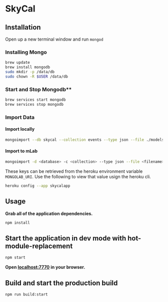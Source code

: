 # SkyCal

## Installation

Open up a new terminal window and run `mongod`

### Installing Mongo

```bash
brew update
brew install mongodb
sudo mkdir -p /data/db
sudo chown -R $USER /data/db
```

### Start and Stop Mongodb**

```bash
brew services start mongodb
brew services stop mongodb
```

### Import Data

#### Import locally

```bash
mongoimport --db skycal --collection events --type json --file ./models/seed/01-12-2017.json
```

#### Import to mLab

```bash
mongoimport -d <database> -c <collection> --type json --file <filename> --host <hostname> --port <port> -u <username> -p <password>
```

These keys can be retrieved from the heroku environment variable `MONGOLAB_URI`.
Use the following to view that value usign the heroku cli.

```bash
heroku config --app skycalapp
```

## Usage

**Grab all of the application dependencies.**

```bash
npm install
```

## Start the application in dev mode with hot-module-replacement

```bash
npm start
```

**Open <localhost:7770> in your browser.**

## Build and start the production build

```bash
npm run build:start
```
